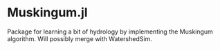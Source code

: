 # Muskingum.jl

Package for learning a bit of hydrology by implementing the Muskingum algorithm.
Will possibly merge with WatershedSim.
